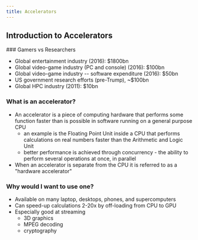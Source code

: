 ```yaml
---
title: Accelerators
---
```


## Introduction to Accelerators

### Gamers vs Researchers

- Global entertainment industry (2016): $1800bn
- Global video-game industry (PC and console) (2016): $100bn
- Global video-game industry -- software expenditure (2016): $50bn
- US government research efforts (pre-Trump), ~$100bn
- Global HPC industry (2011): $10bn

### What is an accelerator?

* An accelerator is a piece of computing hardware that performs some function faster than is possible in software running on a general purpose CPU
    - an example is the Floating Point Unit inside a CPU that performs calculations on real numbers faster than the Arithmetic and Logic Unit
    - better performance is achieved through concurrency - the ability to perform several operations at once, in parallel
* When an accelerator is separate from the CPU it is referred to as a "hardware accelerator"


### Why would I want to use one?

* Available on many laptop, desktops, phones, and supercomputers
* Can speed-up calculations 2-20x by off-loading from CPU to GPU
* Especially good at streaming
    - 3D graphics
    - MPEG decoding
    - cryptography

